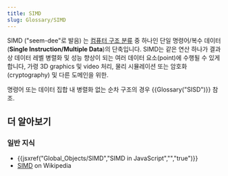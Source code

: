 ```yaml
---
title: SIMD
slug: Glossary/SIMD
---
```


SIMD ("seem-dee"로 발음) 는 [컴퓨터 구조 분류](https://en.wikipedia.org/wiki/Flynn%27s_taxonomy) 중 하나인 단일 명령어/복수 데이터(**Single Instruction/Multiple Data**)의 단축입니다. SIMD는 같은 연산 하나가 결과상 데이터 레벨 병렬화 및 성능 향상이 되는 여러 데이터 요소(point)에 수행될 수 있게 합니다, 가령 3D graphics 및 video 처리, 물리 시뮬레이션 또는 암호화(cryptography) 및 다른 도메인을 위한.

명령어 또는 데이터 집합 내 병렬화 없는 순차 구조의 경우 {{Glossary("SISD")}} 참조.

## 더 알아보기

### 일반 지식

- {{jsxref("Global_Objects/SIMD","SIMD in JavaScript","","true")}}
- [SIMD](https://en.wikipedia.org/wiki/Single_instruction,_multiple_data) on Wikipedia
